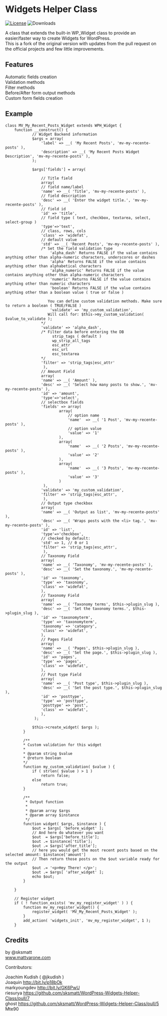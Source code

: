 # Widgets Helper Class
[![License](https://img.shields.io/badge/License-GPL%20v3-blue.svg)](http://www.gnu.org/licenses/gpl-3.0)
![Downloads](https://img.shields.io/packagist/dt/wpbp/widgets-helper.svg) 

A class that extends the built-in WP_Widget class to provide an easier/faster way to create Widgets for WordPress.   
This is a fork of the original version with updates from the pull request on the official projects and few little improvements.

## Features

Automatic fields creation  
Validation methods  
Filter methods  
Before/After form output methods  
Custom form fields creation   

## Example

```
class MV_My_Recent_Posts_Widget extends WPH_Widget {
	function __construct() {
		    // Widget Backend information
			$args = array(
				'label' => __( 'My Recent Posts', 'mv-my-recente-posts' ),
				'description' => __( 'My Recent Posts Widget Description', 'mv-my-recente-posts' ),
			);

			$args['fields'] = array(

				// Title field
				array(
				// field name/label
				'name' => __( 'Title', 'mv-my-recente-posts' ),
				// field description
				'desc' => __( 'Enter the widget title.', 'mv-my-recente-posts' ),
				// field id
				'id' => 'title',
				// field type ( text, checkbox, textarea, select, select-group )
				'type'=>'text',
				// class, rows, cols
				'class' => 'widefat',
				// default value
				'std' => __( 'Recent Posts', 'mv-my-recente-posts' ),
				/* Set the field validation type
					'alpha_dash' Returns FALSE if the value contains anything other than alpha-numeric characters, underscores or dashes
                    'alpha'	Returns FALSE if the value contains anything other than alphabetical characters
                    'alpha_numeric'	Returns FALSE if the value contains anything other than alpha-numeric characters
                    'numeric' Returns FALSE if the value contains anything other than numeric characters
                    'boolean' Returns FALSE if the value contains anything other than a boolean value ( true or false )

				   You can define custom validation methods. Make sure to return a boolean ( TRUE/FALSE )
					'validate' => 'my_custom_validation',
				   Will call for: $this->my_custom_validation( $value_to_validate );
				*/
				'validate' => 'alpha_dash',
				/* Filter data before entering the DB
					 strip_tags ( default )
					 wp_strip_all_tags
					 esc_attr
					 esc_url
					 esc_textarea
				*/
				'filter' => 'strip_tags|esc_attr'
				 ),
				// Amount Field
				array(
				'name' => __( 'Amount' ),
				'desc' => __( 'Select how many posts to show.', 'mv-my-recente-posts' ),
				'id' => 'amount',
				'type'=>'select',
				// selectbox fields
				'fields' => array(
						array(
							// option name
							'name'  => __( '1 Post', 'mv-my-recente-posts' ),
							// option value	
							'value' => '1'
						),
						array(
							'name'  => __( '2 Posts', 'mv-my-recente-posts' ),
							'value' => '2'
						),
						array(
							'name'  => __( '3 Posts', 'mv-my-recente-posts' ),
							'value' => '3'
						)
				 ),
				'validate' => 'my_custom_validation',
				'filter' => 'strip_tags|esc_attr',
				 ),
				// Output type checkbox
				array(
				'name' => __( 'Output as list', 'mv-my-recente-posts' ),
				'desc' => __( 'Wraps posts with the <li> tag.', 'mv-my-recente-posts' ),
				'id' => 'list',
				'type'=>'checkbox',
				// checked by default:
				'std' => 1, // 0 or 1
				'filter' => 'strip_tags|esc_attr',
				 ),
                // Taxonomy Field
    		    array(							
    			'name' => __( 'Taxonomy', 'mv-my-recente-posts' ),
    			'desc' => __( 'Set the taxonomy.', 'mv-my-recente-posts' ),
    			'id' => 'taxonomy',
    			'type' => 'taxonomy',
    			'class' => 'widefat',
    		    ),
    		    // Taxonomy Field
    		    array(
    			'name' => __( 'Taxonomy terms', $this->plugin_slug ),
    			'desc' => __( 'Set the taxonomy terms.', $this->plugin_slug ),
    			'id' => 'taxonomyterm',
    			'type' => 'taxonomyterm',
    			'taxonomy' => 'category',
    			'class' => 'widefat',
    		    ),
    		    // Pages Field
    		    array(
    			'name' => __( 'Pages', $this->plugin_slug ),
    			'desc' => __( 'Set the page.', $this->plugin_slug ),
    			'id' => 'pages',
    			'type' => 'pages',
    			'class' => 'widefat',
    		    ),
    		    // Post type Field
    		    array(
    			'name' => __( 'Post type', $this->plugin_slug ),
    			'desc' => __( 'Set the post type.', $this->plugin_slug ),
    			'id' => 'posttype',
    			'type' => 'posttype',
    			'posttype' => 'post',
    			'class' => 'widefat',
    		    ),
			 );

			$this->create_widget( $args );
		}

		/**
        * Custom validation for this widget 
        * 
        * @param string $value
        * @return boolean 
        */
		function my_custom_validation( $value )	{
			if ( strlen( $value ) > 1 )
				return false;
			else
				return true;
		}

		/**
         * Output function
         * 
         * @param array $args
         * @param array $instance
         */
		function widget( $args, $instance ) {
		    $out = $args[ 'before_widget' ];
			// And here do whatever you want
			$out  = $args['before_title'];
			$out .= $instance['title'];
			$out .= $args['after_title'];
			// here you would get the most recent posts based on the selected amount: $instance['amount']
			// Then return those posts on the $out variable ready for the output
			$out .= '<p>Hey There! </p>';
            $out .= $args[ 'after_widget' ];
			echo $out;
		}

	}

	// Register widget
	if ( ! function_exists( 'mv_my_register_widget' ) )	{
		function mv_my_register_widget() {
			register_widget( 'MV_My_Recent_Posts_Widget' );
		}
		add_action( 'widgets_init', 'mv_my_register_widget', 1 );
	}
```

## Credits

by @sksmatt  
www.mattvarone.com

Contributors:

Joachim Kudish ( @jkudish )  
Joaquin http://bit.ly/p18bOk  
markyoungdev http://bit.ly/GK6PwU  
riesurya https://github.com/sksmatt/WordPress-Widgets-Helper-Class/pull/7  
ghost https://github.com/sksmatt/WordPress-Widgets-Helper-Class/pull/5  
Mte90
